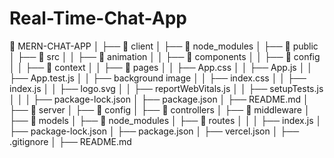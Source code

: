 # Real-Time-Chat-App
📂 MERN-CHAT-APP
│
├── 📂 client
│   ├── 📂 node_modules
│   ├── 📂 public
│   ├── 📂 src
│   │   ├── 📂 animation
│   │   ├── 📂 components
│   │   ├── 📂 config
│   │   ├── 📂 context
│   │   ├── 📂 pages
│   │   ├── App.css
│   │   ├── App.js
│   │   ├── App.test.js
│   │   ├── background image 
│   │   ├── index.css
│   │   ├── index.js
│   │   ├── logo.svg
│   │   ├── reportWebVitals.js
│   │   ├── setupTests.js
│   │
│   ├── package-lock.json
│   ├── package.json
│   ├── README.md
│
├── 📂 server
│   ├── 📂 config
│   ├── 📂 controllers
│   ├── 📂 middleware
│   ├── 📂 models
│   ├── 📂 node_modules
│   ├── 📂 routes
│   │
│   ├── index.js
│   ├── package-lock.json
│   ├── package.json
│   ├── vercel.json
│   ├── .gitignore
│   ├── README.md
